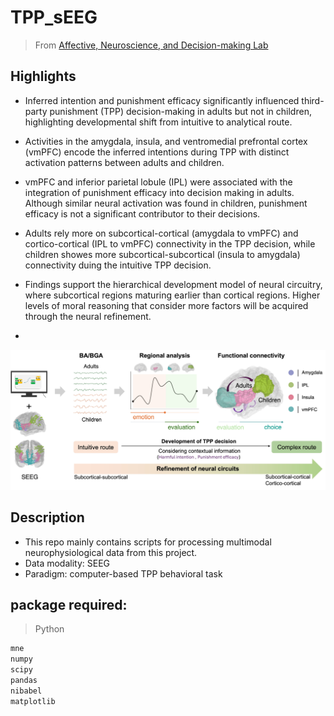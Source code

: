 # TPP_sEEG

> From [Affective, Neuroscience, and Decision-making Lab](https://andlab-um.com)

## Highlights

* Inferred intention and punishment efficacy significantly influenced third-party punishment (TPP) decision-making in adults but not in children, highlighting developmental shift from intuitive to analytical route.
  
* Activities in the amygdala, insula, and ventromedial prefrontal cortex (vmPFC) encode the inferred intentions during TPP with distinct activation patterns between adults and children.
  
* vmPFC and inferior parietal lobule (IPL) were associated with the integration of punishment efficacy into decision making in adults. Although similar neural activation was found in children, punishment efficacy is not a significant contributor to their decisions.
  
* Adults rely more on subcortical-cortical (amygdala to vmPFC) and cortico-cortical (IPL to vmPFC) connectivity in the TPP decision, while children showes more subcortical-subcortical (insula to amygdala) connectivity duing the intuitive TPP decision.
  
* Findings support the hierarchical development model of neural circuitry, where subcortical regions maturing earlier than cortical regions. Higher levels of moral reasoning that consider more factors will be acquired through the neural refinement.
* 
<img src="./6.3_model.jpg">

## Description
* This repo mainly contains scripts for processing multimodal neurophysiological data from this project. 
* Data modality: SEEG 
* Paradigm: computer-based TPP behavioral task

##  package required:
> Python

```bash
mne
numpy
scipy
pandas
nibabel
matplotlib  
```
